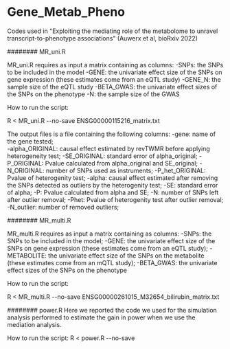 # Gene_Metab_Pheno
Codes used in "Exploiting the mediating role of the metabolome to unravel transcript-to-phenotype associations" (Auwerx et al, bioRxiv 2022)

########   MR_uni.R

MR_uni.R requires as input a matrix containing as columns:
-SNPs: the SNPs to be included in the model
-GENE: the univariate effect size of the SNPs on gene expression (these estimates come from an eQTL study) 
-GENE_N: the sample size of the eQTL study
-BETA_GWAS: the univariate effect sizes of the SNPs on the phenotype 
-N: the sample size of the GWAS

How to run the script:

R < MR_uni.R --no-save ENSG00000115216_matrix.txt

The output files is a file containing the following columns: 
-gene: name of the gene tested;  
-alpha_ORIGINAL: causal effect estimated by revTWMR before applying heterogeneity test; 
-SE_ORIGINAL: standard error of alpha_original; 
-P_ORIGINAL: Pvalue calculated from alpha_original and SE_original; 
-N_ORIGINAL: number of SNPs used as instruments; 
-P_het_ORIGINAL: Pvalue of heterogenity test; 
-alpha: causal effect estimated after removing the SNPs detected as outliers by the heterogenity test; 
-SE: standard error of alpha; 
-P: Pvalue calculated from alpha and SE; 
-N: number of SNPs left after outlier removal; 
-Phet: Pvalue of heterogenity test after outlier removal;
-N_outlier: number of removed outliers;



########   MR_multi.R

MR_multi.R requires as input a matrix containing as columns:
-SNPs: the SNPs to be included in the model;
-GENE: the univariate effect size of the SNPs on gene expression (these estimates come from an eQTL study); 
-METABOLITE: the univariate effect size of the SNPs on the metabolite (these estimates come from an mQTL study); 
-BETA_GWAS: the univariate effect sizes of the SNPs on the phenotype 

How to run the script:

R < MR_multi.R --no-save ENSG00000261015_M32654_bilirubin_matrix.txt



######## power.R
Here we reported the code we used for the simulation analysis performed to estimate the gain in power when we use the mediation analysis.

How to run the script:
R < power.R --no-save

